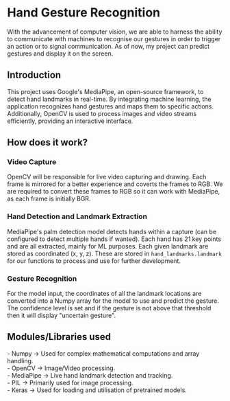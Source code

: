 <h1>Hand Gesture Recognition</h1>

With the advancement of computer vision, we are able to harness the ability to communicate with machines to recognise our gestures in order to trigger an action or to signal communication. As of now, my project can predict gestures and display it on the screen.

<h2>Introduction</h2>
This project uses Google's MediaPipe, an open-source framework, to detect hand landmarks in real-time. By integrating machine learning, the application recognizes hand gestures and maps them to specific actions. Additionally, OpenCV is used to process images and video streams efficiently, providing an interactive interface.

<h2>How does it work?</h2>

<h3>Video Capture</h3>
OpenCV will be responsible for live video capturing and drawing. Each frame is mirrored for a better experience and coverts the frames to RGB. We are required to convert these frames to RGB so it can work with MediaPipe, as each frame is initially BGR.

<h3>Hand Detection and Landmark Extraction</h3>
MediaPipe's palm detection model detects hands within a capture (can be configured to detect multiple hands if wanted). Each hand has 21 key points and are all extracted, mainly for ML purposes. Each given landmark are stored as coordinated (x, y, z). These are stored in <code>hand_landmarks.landmark</code> for our functions to process and use for further development. 

<h3>Gesture Recognition</h3>
For the model input, the coordinates of all the landmark locations are converted into a Numpy array for the model to use and predict the gesture. The confidence level is set and if the gesture is not above that threshold then it will display "uncertain gesture".

<h2>Modules/Libraries used</h2>
- Numpy -> Used for complex mathematical computations and array handling. <br>
- OpenCV -> Image/Video processing. <br>
- MediaPipe -> Live hand landmark detection and tracking. <br>
- PIL -> Primarily used for image processing. <br>
- Keras -> Used for loading and utilisation of pretrained models. <br>
